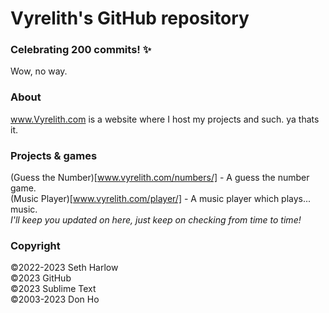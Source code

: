 # Vyrelith's GitHub repository
### Celebrating 200 commits! ✨
Wow, no way.

### About
www.Vyrelith.com is a website where I host my projects and such. ya thats it.

### Projects & games
(Guess the Number)[www.vyrelith.com/numbers/] - A guess the number game.<br>
(Music Player)[www.vyrelith.com/player/] - A music player which plays... music.<br>
<i>I'll keep you updated on here, just keep on checking from time to time!</i>

### Copyright
©2022-2023 Seth Harlow<br>
©2023 GitHub<br>
©2023 Sublime Text<br>
©2003-2023 Don Ho
